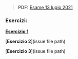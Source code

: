 > **PDF:** [Esame 13 lugio 2021](/Esami/2021/esameLuglio_conSol.pdf)

### Esercizi:

[**Esercizio 1**](/../../issues/29)

[**Esercizio 2**](issue file path)

[**Esercizio 3**](issue file path)
